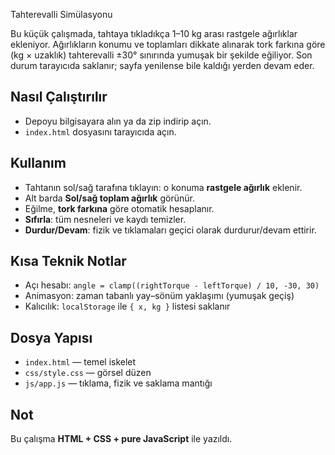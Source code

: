 Tahterevalli Simülasyonu

Bu küçük çalışmada, tahtaya tıkladıkça 1–10 kg arası rastgele ağırlıklar ekleniyor. Ağırlıkların konumu ve toplamları dikkate alınarak tork farkına göre (kg × uzaklık) tahterevalli ±30° sınırında yumuşak bir şekilde eğiliyor. Son durum tarayıcıda saklanır; sayfa yenilense bile kaldığı yerden devam eder.


## Nasıl Çalıştırılır
- Depoyu bilgisayara alın ya da zip indirip açın.
- `index.html` dosyasını tarayıcıda açın.

## Kullanım
- Tahtanın sol/sağ tarafına tıklayın: o konuma **rastgele ağırlık** eklenir.
- Alt barda **Sol/sağ toplam ağırlık** görünür.
- Eğilme, **tork farkına** göre otomatik hesaplanır.
- **Sıfırla**: tüm nesneleri ve kaydı temizler.
- **Durdur/Devam**: fizik ve tıklamaları geçici olarak durdurur/devam ettirir.

## Kısa Teknik Notlar
- Açı hesabı: `angle = clamp((rightTorque - leftTorque) / 10, -30, 30)`
- Animasyon: zaman tabanlı yay–sönüm yaklaşımı (yumuşak geçiş)
- Kalıcılık: `localStorage` ile `{ x, kg }` listesi saklanır

## Dosya Yapısı
- `index.html` — temel iskelet
- `css/style.css` — görsel düzen
- `js/app.js` — tıklama, fizik ve saklama mantığı

## Not
Bu çalışma **HTML + CSS + pure JavaScript** ile yazıldı.

